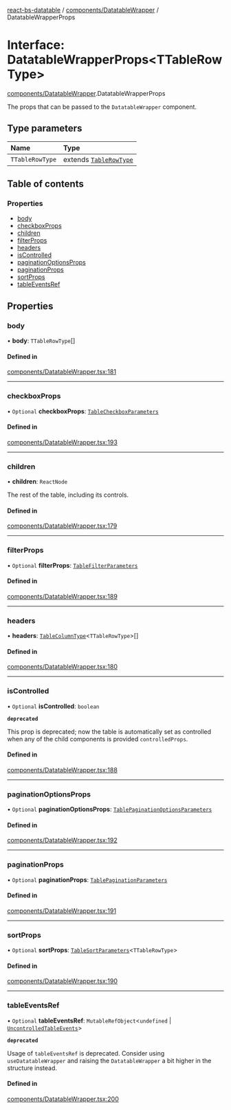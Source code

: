 [react-bs-datatable](../README.md) / [components/DatatableWrapper](../modules/components_DatatableWrapper.md) / DatatableWrapperProps

# Interface: DatatableWrapperProps<TTableRowType\>

[components/DatatableWrapper](../modules/components_DatatableWrapper.md).DatatableWrapperProps

The props that can be passed to the `DatatableWrapper` component.

## Type parameters

| Name | Type |
| :------ | :------ |
| `TTableRowType` | extends [`TableRowType`](../modules/helpers_types.md#tablerowtype) |

## Table of contents

### Properties

- [body](components_DatatableWrapper.DatatableWrapperProps.md#body)
- [checkboxProps](components_DatatableWrapper.DatatableWrapperProps.md#checkboxprops)
- [children](components_DatatableWrapper.DatatableWrapperProps.md#children)
- [filterProps](components_DatatableWrapper.DatatableWrapperProps.md#filterprops)
- [headers](components_DatatableWrapper.DatatableWrapperProps.md#headers)
- [isControlled](components_DatatableWrapper.DatatableWrapperProps.md#iscontrolled)
- [paginationOptionsProps](components_DatatableWrapper.DatatableWrapperProps.md#paginationoptionsprops)
- [paginationProps](components_DatatableWrapper.DatatableWrapperProps.md#paginationprops)
- [sortProps](components_DatatableWrapper.DatatableWrapperProps.md#sortprops)
- [tableEventsRef](components_DatatableWrapper.DatatableWrapperProps.md#tableeventsref)

## Properties

### body

• **body**: `TTableRowType`[]

#### Defined in

[components/DatatableWrapper.tsx:181](https://github.com/imballinst/react-bs-datatable/blob/master/src/components/DatatableWrapper.tsx#L181)

___

### checkboxProps

• `Optional` **checkboxProps**: [`TableCheckboxParameters`](components_DatatableWrapper.TableCheckboxParameters.md)

#### Defined in

[components/DatatableWrapper.tsx:193](https://github.com/imballinst/react-bs-datatable/blob/master/src/components/DatatableWrapper.tsx#L193)

___

### children

• **children**: `ReactNode`

The rest of the table, including its controls.

#### Defined in

[components/DatatableWrapper.tsx:179](https://github.com/imballinst/react-bs-datatable/blob/master/src/components/DatatableWrapper.tsx#L179)

___

### filterProps

• `Optional` **filterProps**: [`TableFilterParameters`](components_DatatableWrapper.TableFilterParameters.md)

#### Defined in

[components/DatatableWrapper.tsx:189](https://github.com/imballinst/react-bs-datatable/blob/master/src/components/DatatableWrapper.tsx#L189)

___

### headers

• **headers**: [`TableColumnType`](helpers_types.TableColumnType.md)<`TTableRowType`\>[]

#### Defined in

[components/DatatableWrapper.tsx:180](https://github.com/imballinst/react-bs-datatable/blob/master/src/components/DatatableWrapper.tsx#L180)

___

### isControlled

• `Optional` **isControlled**: `boolean`

**`deprecated`**

This prop is deprecated; now the table is automatically set as controlled
when any of the child components is provided `controlledProps`.

#### Defined in

[components/DatatableWrapper.tsx:188](https://github.com/imballinst/react-bs-datatable/blob/master/src/components/DatatableWrapper.tsx#L188)

___

### paginationOptionsProps

• `Optional` **paginationOptionsProps**: [`TablePaginationOptionsParameters`](components_DatatableWrapper.TablePaginationOptionsParameters.md)

#### Defined in

[components/DatatableWrapper.tsx:192](https://github.com/imballinst/react-bs-datatable/blob/master/src/components/DatatableWrapper.tsx#L192)

___

### paginationProps

• `Optional` **paginationProps**: [`TablePaginationParameters`](components_DatatableWrapper.TablePaginationParameters.md)

#### Defined in

[components/DatatableWrapper.tsx:191](https://github.com/imballinst/react-bs-datatable/blob/master/src/components/DatatableWrapper.tsx#L191)

___

### sortProps

• `Optional` **sortProps**: [`TableSortParameters`](components_DatatableWrapper.TableSortParameters.md)<`TTableRowType`\>

#### Defined in

[components/DatatableWrapper.tsx:190](https://github.com/imballinst/react-bs-datatable/blob/master/src/components/DatatableWrapper.tsx#L190)

___

### tableEventsRef

• `Optional` **tableEventsRef**: `MutableRefObject`<`undefined` \| [`UncontrolledTableEvents`](components_DatatableWrapper.UncontrolledTableEvents.md)\>

**`deprecated`**

Usage of `tableEventsRef` is deprecated. Consider using `useDatatableWrapper`
and raising the `DatatableWrapper` a bit higher in the structure instead.

#### Defined in

[components/DatatableWrapper.tsx:200](https://github.com/imballinst/react-bs-datatable/blob/master/src/components/DatatableWrapper.tsx#L200)
